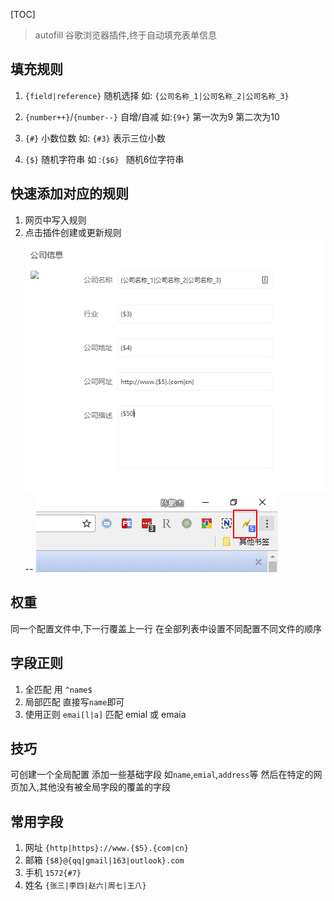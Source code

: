 [TOC]

> autofill  谷歌浏览器插件,终于自动填充表单信息

## 填充规则

1. `{field|reference}` 	 随机选择
如: `{公司名称_1|公司名称_2|公司名称_3}`

2. `{number++}`/`{number--}`   自增/自减
如:`{9+}` 第一次为9 第二次为10

3. `{#}`  小数位数
如: `{#3}` 表示三位小数

4. `{$}`  随机字符串
如 :`{$6} ` 随机6位字符串

## 快速添加对应的规则

1. 网页中写入规则
2. 点击插件创建或更新规则
![](images/Snipaste_2018-05-15_18-32-34.png)
--
![](images/Snipaste_2018-05-15_18-32-49.png)

## 权重
同一个配置文件中,下一行覆盖上一行
在全部列表中设置不同配置不同文件的顺序

## 字段正则
1. 全匹配
用 `^name$`
2. 局部匹配
直接写`name`即可
3. 使用正则
`emai[l|a]`  匹配   emial 或 emaia

## 技巧
可创建一个全局配置
添加一些基础字段 如`name`,`emial`,`address`等
然后在特定的网页加入,其他没有被全局字段的覆盖的字段


## 常用字段
1. 网址
`{http|https}://www.{$5}.{com|cn}`
2. 邮箱
`{$8}@{qq|gmail|163|outlook}.com`
3. 手机
`1572{#7}`
4. 姓名
`{张三|李四|赵六|周七|王八}`